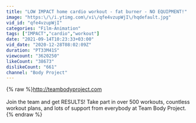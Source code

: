 ```yaml
---
title: "LOW IMPACT home cardio workout - fat burner - NO EQUIPMENT!"
image: "https:\/\/i.ytimg.com\/vi\/qfe4vzupWjI\/hqdefault.jpg"
vid_id: "qfe4vzupWjI"
categories: "Film-Animation"
tags: ["IMPACT","cardio","workout"]
date: "2021-09-14T10:23:33+03:00"
vid_date: "2020-12-28T08:02:09Z"
duration: "PT33M41S"
viewcount: "3620250"
likeCount: "38673"
dislikeCount: "661"
channel: "Body Project"
---
```

{% raw %}<a rel="nofollow" target="blank" href="http://teambodyproject.com">http://teambodyproject.com</a> <br /><br />Join the team and get RESULTS! Take part in over 500 workouts, countless workout plans, and lots of support from everybody at Team Body Project.{% endraw %}
